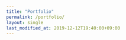 ```yaml
---
title: "Portfolio"
permalink: /portfolio/
layout: single
last_modified_at: 2019-12-12T19:40:00+09:00
---
```



